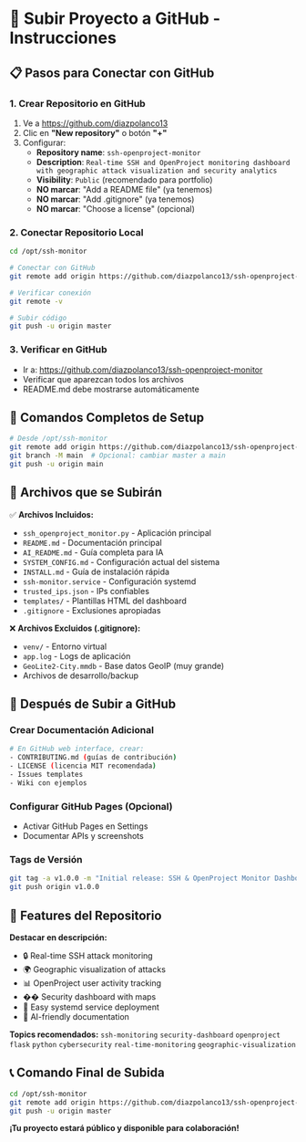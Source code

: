 # 🚀 Subir Proyecto a GitHub - Instrucciones

## 📋 Pasos para Conectar con GitHub

### 1. Crear Repositorio en GitHub
1. Ve a https://github.com/diazpolanco13
2. Clic en **"New repository"** o botón **"+"**
3. Configurar:
   - **Repository name**: `ssh-openproject-monitor`
   - **Description**: `Real-time SSH and OpenProject monitoring dashboard with geographic attack visualization and security analytics`
   - **Visibility**: `Public` (recomendado para portfolio)
   - **NO marcar**: "Add a README file" (ya tenemos)
   - **NO marcar**: "Add .gitignore" (ya tenemos)
   - **NO marcar**: "Choose a license" (opcional)

### 2. Conectar Repositorio Local
```bash
cd /opt/ssh-monitor

# Conectar con GitHub
git remote add origin https://github.com/diazpolanco13/ssh-openproject-monitor.git

# Verificar conexión
git remote -v

# Subir código
git push -u origin master
```

### 3. Verificar en GitHub
- Ir a: https://github.com/diazpolanco13/ssh-openproject-monitor
- Verificar que aparezcan todos los archivos
- README.md debe mostrarse automáticamente

## 🔧 Comandos Completos de Setup

```bash
# Desde /opt/ssh-monitor
git remote add origin https://github.com/diazpolanco13/ssh-openproject-monitor.git
git branch -M main  # Opcional: cambiar master a main
git push -u origin main
```

## 📁 Archivos que se Subirán

✅ **Archivos Incluidos:**
- `ssh_openproject_monitor.py` - Aplicación principal
- `README.md` - Documentación principal
- `AI_README.md` - Guía completa para IA
- `SYSTEM_CONFIG.md` - Configuración actual del sistema
- `INSTALL.md` - Guía de instalación rápida
- `ssh-monitor.service` - Configuración systemd
- `trusted_ips.json` - IPs confiables
- `templates/` - Plantillas HTML del dashboard
- `.gitignore` - Exclusiones apropiadas

❌ **Archivos Excluidos (.gitignore):**
- `venv/` - Entorno virtual
- `app.log` - Logs de aplicación
- `GeoLite2-City.mmdb` - Base datos GeoIP (muy grande)
- Archivos de desarrollo/backup

## 🎯 Después de Subir a GitHub

### Crear Documentación Adicional
```bash
# En GitHub web interface, crear:
- CONTRIBUTING.md (guías de contribución)
- LICENSE (licencia MIT recomendada)
- Issues templates
- Wiki con ejemplos
```

### Configurar GitHub Pages (Opcional)
- Activar GitHub Pages en Settings
- Documentar APIs y screenshots

### Tags de Versión
```bash
git tag -a v1.0.0 -m "Initial release: SSH & OpenProject Monitor Dashboard"
git push origin v1.0.0
```

## 🌟 Features del Repositorio

**Destacar en descripción:**
- 🔒 Real-time SSH attack monitoring
- 🌍 Geographic visualization of attacks
- 📊 OpenProject user activity tracking
- �� Security dashboard with maps
- 🔧 Easy systemd service deployment
- 🤖 AI-friendly documentation

**Topics recomendados:**
`ssh-monitoring` `security-dashboard` `openproject` `flask` `python` `cybersecurity` `real-time-monitoring` `geographic-visualization`

## 📞 Comando Final de Subida

```bash
cd /opt/ssh-monitor
git remote add origin https://github.com/diazpolanco13/ssh-openproject-monitor.git
git push -u origin master
```

**¡Tu proyecto estará público y disponible para colaboración!**
